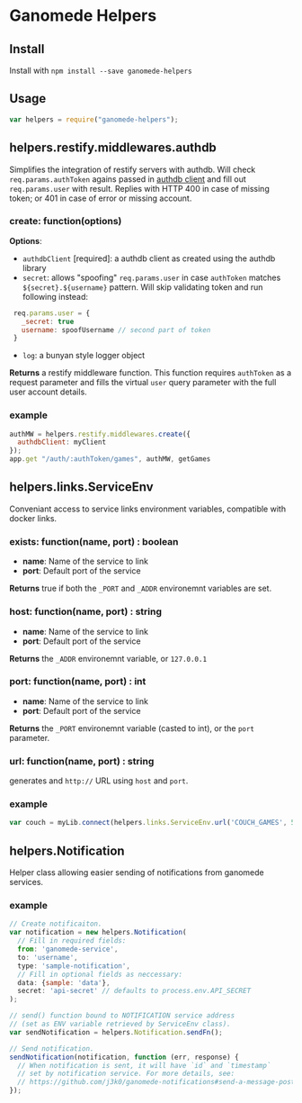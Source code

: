 # Ganomede Helpers

## Install

Install with `npm install --save ganomede-helpers`

## Usage

```js
var helpers = require("ganomede-helpers");
```

## helpers.restify.middlewares.authdb

Simplifies the integration of restify servers with authdb. Will check `req.params.authToken` agains passed in [authdb client](https://github.com/j3k0/node-authdb) and fill out `req.params.user` with result. Replies with HTTP 400 in case of missing token; or 401 in case of error or missing account.

### create: function(options)

**Options**:

 * `authdbClient` [required]: a authdb client as created using the authdb library
 * `secret`: allows "spoofing" `req.params.user` in case `authToken` matches `${secret}.${username}` pattern. Will skip validating token and run following instead:

 ``` js
  req.params.user = {
    _secret: true
    username: spoofUsername // second part of token
  }
 ```
 * `log`: a bunyan style logger object

**Returns** a restify middleware function. This function requires `authToken` as a request parameter and fills the virtual `user` query parameter with the full user account details.

### example
```js
authMW = helpers.restify.middlewares.create({
  authdbClient: myClient
});
app.get "/auth/:authToken/games", authMW, getGames
```

## helpers.links.ServiceEnv

Conveniant access to service links environment variables, compatible with docker links.

### exists: function(name, port) : boolean

 * **name**: Name of the service to link
 * **port**: Default port of the service

**Returns** true if both the `_PORT` and `_ADDR` environemnt variables are set.

### host: function(name, port) : string

 * **name**: Name of the service to link
 * **port**: Default port of the service

**Returns** the `_ADDR` environemnt variable, or `127.0.0.1`

### port: function(name, port) : int

 * **name**: Name of the service to link
 * **port**: Default port of the service

**Returns** the `_PORT` environemnt variable (casted to int), or the `port` parameter.

### url: function(name, port) : string

generates and `http://` URL using `host` and `port`.

### example
```js
var couch = myLib.connect(helpers.links.ServiceEnv.url('COUCH_GAMES', 5984))
```

## helpers.Notification

Helper class allowing easier sending of notifications from ganomede services.

### example
```js
// Create notificaiton.
var notification = new helpers.Notification(
  // Fill in required fields:
  from: 'ganomede-service',
  to: 'username',
  type: 'sample-notification',
  // Fill in optional fields as neccessary:
  data: {sample: 'data'},
  secret: 'api-secret' // defaults to process.env.API_SECRET
);

// send() function bound to NOTIFICATION service address
// (set as ENV variable retrieved by ServiceEnv class).
var sendNotification = helpers.Notification.sendFn();

// Send notification.
sendNotification(notification, function (err, response) {
  // When notification is sent, it will have `id` and `timestamp`
  // set by notification service. For more details, see:
  // https://github.com/j3k0/ganomede-notifications#send-a-message-post.
});
```

